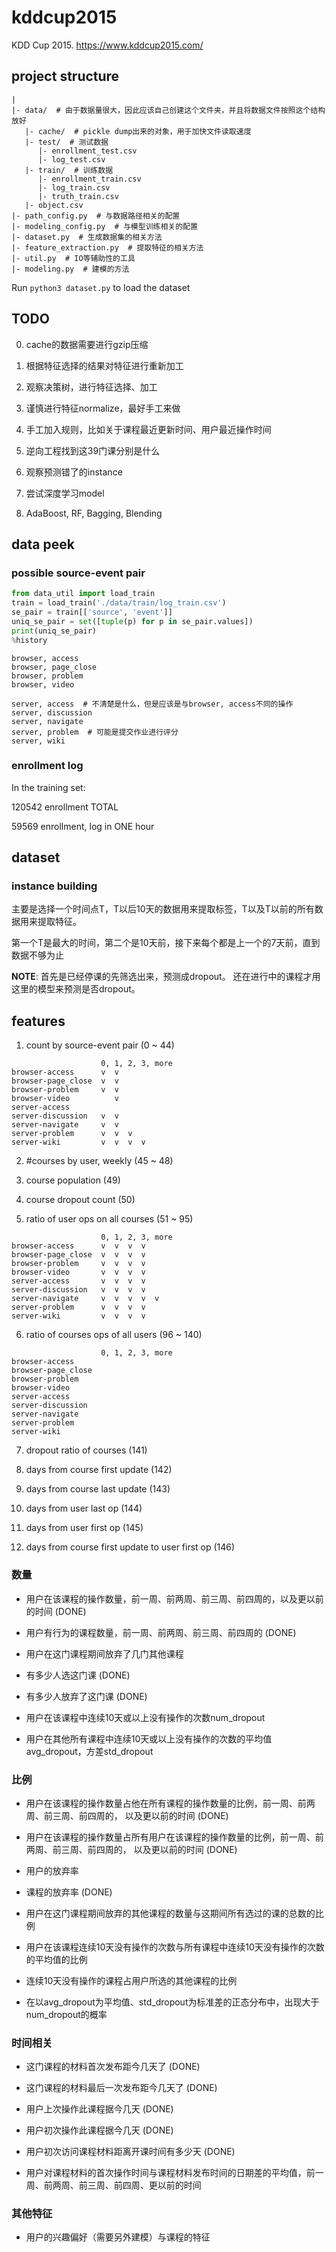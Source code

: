 # kddcup2015

KDD Cup 2015. https://www.kddcup2015.com/



## project structure

```
|
|- data/  # 由于数据量很大，因此应该自己创建这个文件夹，并且将数据文件按照这个结构放好
   |- cache/  # pickle dump出来的对象，用于加快文件读取速度
   |- test/  # 测试数据
      |- enrollment_test.csv
      |- log_test.csv
   |- train/  # 训练数据
      |- enrollment_train.csv
      |- log_train.csv
      |- truth_train.csv
   |- object.csv
|- path_config.py  # 与数据路径相关的配置
|- modeling_config.py  # 与模型训练相关的配置
|- dataset.py  # 生成数据集的相关方法
|- feature_extraction.py  # 提取特征的相关方法
|- util.py  # IO等辅助性的工具
|- modeling.py  # 建模的方法
```

Run `python3 dataset.py` to load the dataset



## TODO

0. cache的数据需要进行gzip压缩

0. 根据特征选择的结果对特征进行重新加工

1. 观察决策树，进行特征选择、加工

2. 谨慎进行特征normalize，最好手工来做

2. 手工加入规则，比如关于课程最近更新时间、用户最近操作时间

3. 逆向工程找到这39门课分别是什么

3. 观察预测错了的instance

4. 尝试深度学习model

5. AdaBoost, RF, Bagging, Blending



## data peek

### possible source-event pair

```python
from data_util import load_train
train = load_train('./data/train/log_train.csv')
se_pair = train[['source', 'event']]
uniq_se_pair = set([tuple(p) for p in se_pair.values])
print(uniq_se_pair)
%history
```

    browser, access
    browser, page_close
    browser, problem
    browser, video

    server, access  # 不清楚是什么，但是应该是与browser, access不同的操作
    server, discussion
    server, navigate
    server, problem  # 可能是提交作业进行评分
    server, wiki


### enrollment log

In the training set:

120542 enrollment TOTAL

59569 enrollment, log in ONE hour



## dataset

### instance building

主要是选择一个时间点T，T以后10天的数据用来提取标签，T以及T以前的所有数据用来提取特征。

第一个T是最大的时间，第二个是10天前，接下来每个都是上一个的7天前，直到数据不够为止


**NOTE**:
首先是已经停课的先筛选出来，预测成dropout。
还在进行中的课程才用这里的模型来预测是否dropout。



## features


1. count by source-event pair (0 ~ 44)

```
                    0, 1, 2, 3, more
browser-access      v  v
browser-page_close  v  v
browser-problem     v  v
browser-video          v
server-access
server-discussion   v  v
server-navigate     v  v
server-problem      v  v  v
server-wiki         v  v  v  v
```

2. #courses by user, weekly (45 ~ 48)

3. course population (49)

4. course dropout count (50)

5. ratio of user ops on all courses (51 ~ 95)

```
                    0, 1, 2, 3, more
browser-access      v  v  v  v
browser-page_close  v  v  v  v
browser-problem     v  v  v  v
browser-video       v  v  v  v
server-access       v  v  v  v
server-discussion   v  v  v  v
server-navigate     v  v  v  v  v
server-problem      v  v  v  v
server-wiki         v  v  v  v
```

6. ratio of courses ops of all users (96 ~ 140)

```
                    0, 1, 2, 3, more
browser-access
browser-page_close
browser-problem
browser-video
server-access
server-discussion
server-navigate
server-problem
server-wiki
```

7. dropout ratio of courses (141)

8. days from course first update (142)

9. days from course last update (143)

10. days from user last op (144)

11. days from user first op (145)

12. days from course first update to user first op (146)


### 数量

+ 用户在该课程的操作数量，前一周、前两周、前三周、前四周的，以及更以前的时间 (DONE)

+ 用户有行为的课程数量，前一周、前两周、前三周、前四周的 (DONE)

+ 用户在这门课程期间放弃了几门其他课程

+ 有多少人选这门课 (DONE)

+ 有多少人放弃了这门课 (DONE)

+ 用户在该课程中连续10天或以上没有操作的次数num_dropout

+ 用户在其他所有课程中连续10天或以上没有操作的次数的平均值avg_dropout，方差std_dropout


### 比例

+ 用户在该课程的操作数量占他在所有课程的操作数量的比例，前一周、前两周、前三周、前四周的，
以及更以前的时间 (DONE)

+ 用户在该课程的操作数量占所有用户在该课程的操作数量的比例，前一周、前两周、前三周、前四周的，
以及更以前的时间 (DONE)

+ 用户的放弃率

+ 课程的放弃率 (DONE)

+ 用户在这门课程期间放弃的其他课程的数量与这期间所有选过的课的总数的比例

+ 用户在该课程连续10天没有操作的次数与所有课程中连续10天没有操作的次数的平均值的比例

+ 连续10天没有操作的课程占用户所选的其他课程的比例

+ 在以avg_dropout为平均值、std_dropout为标准差的正态分布中，出现大于num_dropout的概率


### 时间相关

+ 这门课程的材料首次发布距今几天了 (DONE)

+ 这门课程的材料最后一次发布距今几天了 (DONE)

+ 用户上次操作此课程据今几天 (DONE)

+ 用户初次操作此课程据今几天 (DONE)

+ 用户初次访问课程材料距离开课时间有多少天 (DONE)

+ 用户对课程材料的首次操作时间与课程材料发布时间的日期差的平均值，前一周、前两周、前三周、前四周、更以前的时间


### 其他特征

+ 用户的兴趣偏好（需要另外建模）与课程的特征
